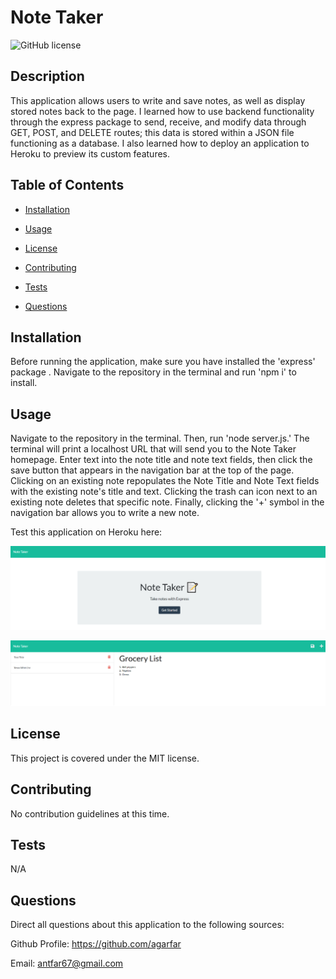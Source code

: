 # Note Taker
![GitHub license](https://img.shields.io/badge/license-MIT-blue.svg)

## Description

This application allows users to write and save notes, as well as display stored notes back to the page. I learned how to use backend functionality through the express package to send, receive, and modify data through GET, POST, and DELETE routes; this data is stored within a JSON file functioning as a database. I also learned how to deploy an application to Heroku to preview its custom features.

## Table of Contents 

- [Installation](#installation)

- [Usage](#usage)

- [License](#license)

- [Contributing](#contributing)

- [Tests](#tests)

- [Questions](#questions)

## Installation

Before running the application, make sure you have installed the 'express' package . Navigate to the repository in the terminal and run 'npm i' to install. 

## Usage

Navigate to the repository in the terminal. Then, run 'node server.js.' The terminal will print a localhost URL that will send you to the Note Taker homepage. Enter text into the note title and note text fields, then click the save button that appears in the navigation bar at the top of the page. Clicking on an existing note repopulates the Note Title and Note Text fields with the existing note's title and text. Clicking the trash can icon next to an existing note deletes that specific note. Finally, clicking the '+' symbol in the navigation bar allows you to write a new note. 

Test this application on Heroku here: 

![Note Taker Homepage](assets/images/homepage.png)

![Note Taker Notes Page](assets/images/notes.png)

## License

This project is covered under the MIT license.

## Contributing

No contribution guidelines at this time.

## Tests

N/A

## Questions

Direct all questions about this application to the following sources:

Github Profile: https://github.com/agarfar

Email: antfar67@gmail.com
